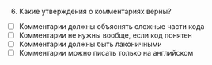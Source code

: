 6. Какие утверждения о комментариях верны?
- [ ]	Комментарии должны объяснять сложные части кода
- [ ]	Комментарии не нужны вообще, если код понятен
- [ ]	Комментарии должны быть лаконичными
- [ ]	Комментарии можно писать только на английском
